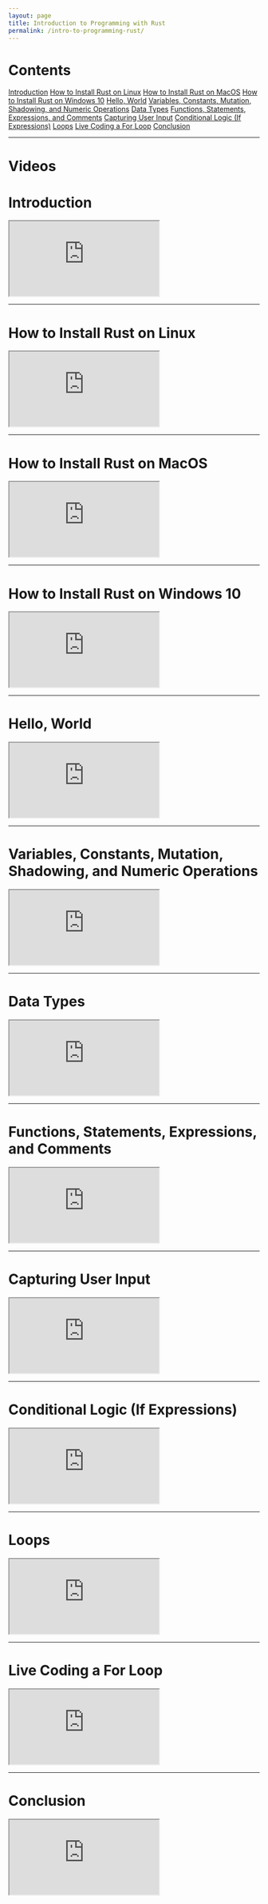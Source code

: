 ```yaml
---
layout: page
title: Introduction to Programming with Rust
permalink: /intro-to-programming-rust/
---
```


# Contents
[Introduction](#Introduction)
[How to Install Rust on Linux](#How-to-Install-Rust-on-Linux)
[How to Install Rust on MacOS](#How-to-Install-Rust-on-MacOS)
[How to Install Rust on Windows 10](#How-to-Install-Rust-on-Windows)
[Hello, World](#Hello-World)
[Variables, Constants, Mutation, Shadowing, and Numeric Operations](#Variables-Constants-Mutation-Shadowing-Numeric-Operations)
[Data Types](#Data-Types)
[Functions, Statements, Expressions, and Comments](#Functions-Statements-Expressions-Comments)
[Capturing User Input](#Capturing-User-Input)
[Conditional Logic (If Expressions)](#Conditional-Logic-If-Expressions)
[Loops](#Loops)
[Live Coding a For Loop](#Live-Coding-a-For-Loop)
[Conclusion](#Conclusion)

----

# Videos

<a name="Introduction"><h1>Introduction</h1></a>
<div class="video-container">
    <iframe class="video-iframe" src="https://odysee.com/$/embed/Intro-to-Programming-with-Rust-1/7f8812d1a489ff09797202a12e40298d9ae1a5db?r=4YCsTChS9TqBjTUp3SycpttZzEB53J5n" allowfullscreen></iframe>
</div>

----

<a name="How-to-Install-Rust-on-Linux"><h1>How to Install Rust on Linux</h1></a>
<div class="video-container">
    <iframe class="video-iframe" src="https://odysee.com/$/embed/Install-Rust-on-Linux/399d979ca3e8f15f5c766d4b0e86f34e9b5d3ec6?r=4YCsTChS9TqBjTUp3SycpttZzEB53J5n" allowfullscreen></iframe>
</div>

----

<a name="How-to-Install-Rust-on-MacOS"><h1>How to Install Rust on MacOS</h1></a>
<div class="video-container">
    <iframe class="video-iframe" src="https://odysee.com/$/embed/Install-Rust-on-Mac/24fe862b412ad1414ed78f62cb42b7f95659f904?r=4YCsTChS9TqBjTUp3SycpttZzEB53J5n" allowfullscreen></iframe>
</div>

----

<a name="How-to-Install-Rust-on-Windows"><h1>How to Install Rust on Windows 10</h1></a>
<div class="video-container">
    <iframe class="video-iframe" src="https://odysee.com/$/embed/Install-Rust-on-Windows-10/74df06337c681ae1fb52c9c5d22ba051614dc220?r=4YCsTChS9TqBjTUp3SycpttZzEB53J5n" allowfullscreen></iframe>
</div>

----

<a name="Hello-World"><h1>Hello, World</h1></a>
<div class="video-container">
    <iframe class="video-iframe" src="https://odysee.com/$/embed/Intro-to-Programming-with-Rust-2/dee65dad99d723d8acfc02d2954fec4967a8f403?r=4YCsTChS9TqBjTUp3SycpttZzEB53J5n" allowfullscreen></iframe>
</div>

----

<a name="Variables-Constants-Mutation-Shadowing-Numeric-Operations"><h1>Variables, Constants, Mutation, Shadowing, and Numeric Operations</h1></a>
<div class="video-container">
    <iframe class="video-iframe" src="https://odysee.com/$/embed/Intro-to-Programming-with-Rust-3/06c049768d14b96792a0813d8d5729bc7e2b19dc?r=4YCsTChS9TqBjTUp3SycpttZzEB53J5n" allowfullscreen></iframe>
</div>

----

<a name="Data-Types"><h1>Data Types</h1></a>
<div class="video-container">
    <iframe class="video-iframe" src="https://odysee.com/$/embed/Intro-to-Programming-with-Rust-4/153b895ee3fc2f9d16dda36d5e27ddf3ef721b7c?r=4YCsTChS9TqBjTUp3SycpttZzEB53J5n" allowfullscreen></iframe>
</div>

----

<a name="Functions-Statements-Expressions-Comments"><h1>Functions, Statements, Expressions, and Comments</h1></a>
<div class="video-container">
    <iframe class="video-iframe" src="https://odysee.com/$/embed/Intro-to-Programming-with-Rust-5/5a892198a3d7015e91cec3ca6b5241a0423edc78?r=4YCsTChS9TqBjTUp3SycpttZzEB53J5n" allowfullscreen></iframe>
</div>

----

<a name="Capturing-User-Input"><h1>Capturing User Input</h1></a>
<div class="video-container">
    <iframe class="video-iframe" src="https://odysee.com/$/embed/Intro-to-Programming-with-Rust-6/49e6a56bbd0c9d1c2017466df4067611c5f50392?r=4YCsTChS9TqBjTUp3SycpttZzEB53J5n" allowfullscreen></iframe>
</div>

----

<a name="Conditional-Logic-If-Expressions"><h1>Conditional Logic (If Expressions)</h1></a>
<div class="video-container">
    <iframe class="video-iframe" src="https://odysee.com/$/embed/Intro-to-Programming-with-Rust-7/c6feca15660865ed4a4567b75924314351cab354?r=4YCsTChS9TqBjTUp3SycpttZzEB53J5n" allowfullscreen></iframe>
</div>

----

<a name="Loops"><h1>Loops</h1></a>
<div class="video-container">
    <iframe class="video-iframe" src="https://odysee.com/$/embed/Intro-to-Programming-with-Rust-8/64d8eaedee0e1cd636bdaf995c1f787c1b6a4bba?r=4YCsTChS9TqBjTUp3SycpttZzEB53J5n" allowfullscreen></iframe>
</div>

----

<a name="Live-Coding-a-For-Loop"><h1>Live Coding a For Loop</h1></a>
<div class="video-container">
    <iframe class="video-iframe" src="https://odysee.com/$/embed/Intro-to-Programming-with-Rust-9/0f870cfce999989c92c33623065d203d994fcbac?r=4YCsTChS9TqBjTUp3SycpttZzEB53J5n" allowfullscreen></iframe>
</div>

----

<a name="Conclusion"><h1>Conclusion</h1></a>
<div class="video-container">
    <iframe class="video-iframe" src="https://odysee.com/$/embed/Intro-to-Programming-with-Rust-10/cb9f993d69d1fc47a33e815738e81b94006fe380?r=4YCsTChS9TqBjTUp3SycpttZzEB53J5n" allowfullscreen></iframe>
</div>